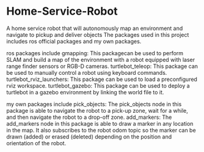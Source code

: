 # Home-Service-Robot
A home service robot that will autonomously map an environment and navigate to pickup and deliver objects
The packages used in this project includes ros official packages and my own packages.

ros packages include
gmapping: This packagecan be used to perform SLAM and build a map of the environment with a robot equipped with laser range finder sensors or RGB-D cameras.
turtlebot_teleop: This package can be used to manually control a robot using keyboard commands.
turtlebot_rviz_launchers: This package can be used to load a preconfigured rviz workspace.
turtlebot_gazebo: This package can be used to deploy a turtlebot in a gazebo environment by linking the world file to it.

my own packages include 
pick_objects: The pick_objects node in this package is able to navigate the robot to a pick-up zone, wait for a while, and then navigate the robot to a drop-off zone.
add_markers: The add_markers node in this package is able to draw a marker in any location in the map. It also subscribes to the robot odom topic so the marker can be drawn (added) or erased (deleted) depending on the position and orientation of the robot.
